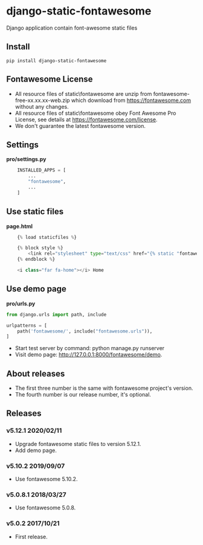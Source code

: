 # django-static-fontawesome

Django application contain font-awesome static files

## Install

    pip install django-static-fontawesome

## Fontawesome License

- All resource files of static\fontawesome are unzip from fontawesome-free-xx.xx.xx-web.zip which download from https://fontawesome.com without any changes.
- All resource files of static\fontawesome obey Font Awesome Pro License, see details at https://fontawesome.com/license.
- We don't guarantee the latest fontawesome version.

## Settings

**pro/settings.py**

```python
    INSTALLED_APPS = [
        ...
        "fontawesome",
        ...
    ]
```

## Use static files

**page.html**

```python
    {% load staticfiles %}

    {% block style %}
        <link rel="stylesheet" type="text/css" href="{% static "fontawesome/css/all.min.css" %}" />
    {% endblock %}

    <i class="far fa-home"></i> Home
```

## Use demo page

**pro/urls.py**

```python
from django.urls import path, include

urlpatterns = [
    path('fontawesome/', include("fontawesome.urls")),
]
```

- Start test server by command: python manage.py runserver
- Visit demo page: http://127.0.0.1:8000/fontawesome/demo.

## About releases

- The first three number is the same with fontawesome project's version.
- The fourth number is our release number, it's optional.

## Releases

### v5.12.1 2020/02/11

- Upgrade fontawesome static files to version 5.12.1.
- Add demo page.

### v5.10.2 2019/09/07

- Use fontawesome 5.10.2.

### v5.0.8.1 2018/03/27

- Use fontawesome 5.0.8.

### v5.0.2 2017/10/21

- First release.
